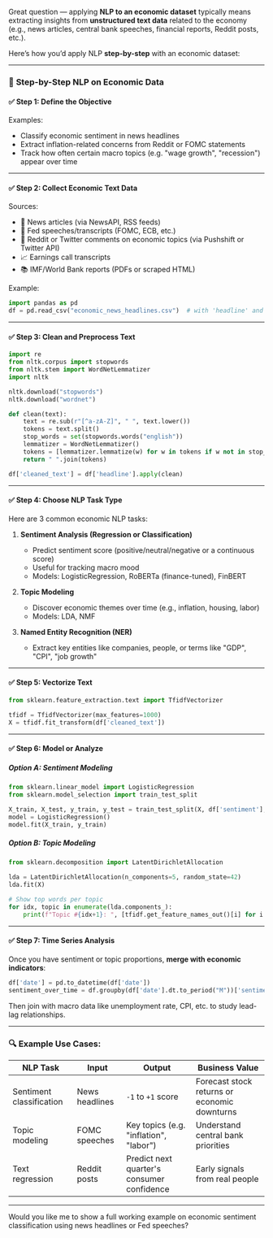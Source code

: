 Great question — applying **NLP to an economic dataset** typically means extracting insights from **unstructured text data** related to the economy (e.g., news articles, central bank speeches, financial reports, Reddit posts, etc.).

Here’s how you’d apply NLP **step-by-step** with an economic dataset:

---

### 🔹 **Step-by-Step NLP on Economic Data**

#### ✅ **Step 1: Define the Objective**
Examples:
- Classify economic sentiment in news headlines
- Extract inflation-related concerns from Reddit or FOMC statements
- Track how often certain macro topics (e.g. "wage growth", "recession") appear over time

---

#### ✅ **Step 2: Collect Economic Text Data**
Sources:
- 📄 News articles (via NewsAPI, RSS feeds)
- 🧾 Fed speeches/transcripts (FOMC, ECB, etc.)
- 🧠 Reddit or Twitter comments on economic topics (via Pushshift or Twitter API)
- 📈 Earnings call transcripts
- 📚 IMF/World Bank reports (PDFs or scraped HTML)

Example:

```python
import pandas as pd
df = pd.read_csv("economic_news_headlines.csv")  # with 'headline' and 'date' columns
```

---

#### ✅ **Step 3: Clean and Preprocess Text**

```python
import re
from nltk.corpus import stopwords
from nltk.stem import WordNetLemmatizer
import nltk

nltk.download("stopwords")
nltk.download("wordnet")

def clean(text):
    text = re.sub(r"[^a-zA-Z]", " ", text.lower())
    tokens = text.split()
    stop_words = set(stopwords.words("english"))
    lemmatizer = WordNetLemmatizer()
    tokens = [lemmatizer.lemmatize(w) for w in tokens if w not in stop_words]
    return " ".join(tokens)

df['cleaned_text'] = df['headline'].apply(clean)
```

---

#### ✅ **Step 4: Choose NLP Task Type**
Here are 3 common economic NLP tasks:

1. **Sentiment Analysis (Regression or Classification)**
   - Predict sentiment score (positive/neutral/negative or a continuous score)
   - Useful for tracking macro mood
   - Models: LogisticRegression, RoBERTa (finance-tuned), FinBERT

2. **Topic Modeling**
   - Discover economic themes over time (e.g., inflation, housing, labor)
   - Models: LDA, NMF

3. **Named Entity Recognition (NER)**
   - Extract key entities like companies, people, or terms like "GDP", "CPI", "job growth"

---

#### ✅ **Step 5: Vectorize Text**

```python
from sklearn.feature_extraction.text import TfidfVectorizer

tfidf = TfidfVectorizer(max_features=1000)
X = tfidf.fit_transform(df['cleaned_text'])
```

---

#### ✅ **Step 6: Model or Analyze**

##### Option A: **Sentiment Modeling**

```python
from sklearn.linear_model import LogisticRegression
from sklearn.model_selection import train_test_split

X_train, X_test, y_train, y_test = train_test_split(X, df['sentiment'], test_size=0.2)
model = LogisticRegression()
model.fit(X_train, y_train)
```

##### Option B: **Topic Modeling**

```python
from sklearn.decomposition import LatentDirichletAllocation

lda = LatentDirichletAllocation(n_components=5, random_state=42)
lda.fit(X)

# Show top words per topic
for idx, topic in enumerate(lda.components_):
    print(f"Topic #{idx+1}: ", [tfidf.get_feature_names_out()[i] for i in topic.argsort()[-10:]])
```

---

#### ✅ **Step 7: Time Series Analysis**
Once you have sentiment or topic proportions, **merge with economic indicators**:

```python
df['date'] = pd.to_datetime(df['date'])
sentiment_over_time = df.groupby(df['date'].dt.to_period("M"))['sentiment'].mean()
```

Then join with macro data like unemployment rate, CPI, etc. to study lead-lag relationships.

---

### 🔍 Example Use Cases:
| NLP Task | Input | Output | Business Value |
|----------|-------|--------|----------------|
| Sentiment classification | News headlines | `-1` to `+1` score | Forecast stock returns or economic downturns |
| Topic modeling | FOMC speeches | Key topics (e.g. "inflation", "labor") | Understand central bank priorities |
| Text regression | Reddit posts | Predict next quarter's consumer confidence | Early signals from real people |

---

Would you like me to show a full working example on economic sentiment classification using news headlines or Fed speeches?
